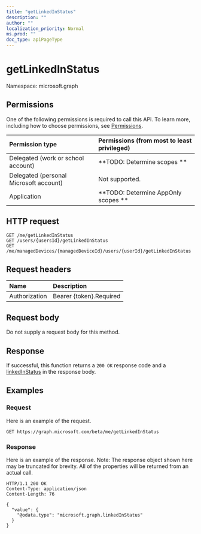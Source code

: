 ```yaml
---
title: "getLinkedInStatus"
description: ""
author: ""
localization_priority: Normal
ms.prod: ""
doc_type: apiPageType
---
```


# getLinkedInStatus

Namespace: microsoft.graph



## Permissions
One of the following permissions is required to call this API. To learn more, including how to choose permissions, see [Permissions](/concepts/permissions-reference.md).

|Permission type|Permissions (from most to least privileged)|
|:---|:---|
|Delegated (work or school account)|**TODO: Determine scopes **|
|Delegated (personal Microsoft account)|Not supported.|
|Application|**TODO: Determine AppOnly scopes **|

## HTTP request
<!-- {
  "blockType": "ignored"
}
-->
``` http
GET /me/getLinkedInStatus
GET /users/{usersId}/getLinkedInStatus
GET /me/managedDevices/{managedDeviceId}/users/{userId}/getLinkedInStatus
```

## Request headers
|Name|Description|
|:---|:---|
|Authorization|Bearer {token}.Required|

## Request body
Do not supply a request body for this method.

## Response
If successful, this function returns a `200 OK` response code and a [linkedInStatus](../resources/linkedinstatus.md) in the response body.

## Examples

### Request
Here is an example of the request.
<!-- {
  "blockType": "request",
  "name": "user_getlinkedinstatus"
}
-->
``` http
GET https://graph.microsoft.com/beta/me/getLinkedInStatus
```

### Response
Here is an example of the response. Note: The response object shown here may be truncated for brevity. All of the properties will be returned from an actual call.
<!-- {
  "blockType": "response",
  "truncated": true,
  "@odata.type": "microsoft.graph.linkedinstatus"
}
-->
``` http
HTTP/1.1 200 OK
Content-Type: application/json
Content-Length: 76

{
  "value": {
    "@odata.type": "microsoft.graph.linkedInStatus"
  }
}
```

